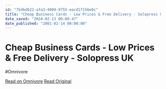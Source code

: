 ```yaml
---
id: "7b4bd622-afa3-4009-9755-eacd1f156e0c"
title: "Cheap Business Cards - Low Prices & Free Delivery - Solopress UK"
date_saved: "2024-02-13 00:08:47"
date_published: "2001-02-14 00:00:00"
---
```


# Cheap Business Cards - Low Prices & Free Delivery - Solopress UK
#Omnivore

[Read on Omnivore](https://omnivore.app/me/cheap-business-cards-low-prices-free-delivery-solopress-uk-18d9fcb7426)
[Read Original](https://www.solopress.com/business-cards/economy/)


